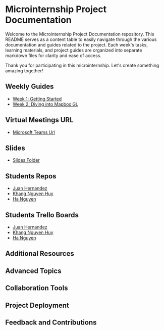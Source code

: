 # Microinternship Project Documentation

Welcome to the Microinternship Project Documentation repository. This README serves as a content table to easily navigate through the various documentation and guides related to the project. Each week's tasks, learning materials, and project guides are organized into separate markdown files for clarity and ease of access.

Thank you for participating in this microinternship. Let's create something amazing together!

## Weekly Guides

- [Week 1: Getting Started](week-01.md)
- [Week 2: Diving into Mapbox GL](week-02.md)

## Virtual Meetings URL
- [Microsoft Teams Url](https://teams.microsoft.com/l/meetup-join/19%3ameeting_Mjc5MTNmYmEtMzJkNi00Y2Y2LWJhYzAtODkzMjBhMzZkOTJj%40thread.v2/0?context=%7b%22Tid%22%3a%22517adee1-c3f5-45e6-97ae-287ce0d080d9%22%2c%22Oid%22%3a%22a3ce337d-6aff-4219-904c-d6667447b9ad%22%7d)

## Slides
- [Slides Folder](https://openavenuesfoundation.sharepoint.com/:f:/r/sites/fellows/Shared%20Documents/Projects/P24026/Industry%20Project/Industry%20Project%20-%20Materials%20for%20Students/Slides?csf=1&web=1&e=rHivsA)

## Students Repos
- [Juan Hernandez](https://github.com/juan-phzy/real-estate-map)
- [Khang Nguyen Huy](https://github.com/nguyenhuykhang/real-estate-map)
- [Ha Nguyen](https://github.com/ngnguyen512/Real-Estate-Map---Open-Avenues)

## Students Trello Boards
- [Juan Hernandez](https://trello.com/b/h2cknMPC/open-aves-meridian-internship)
- [Khang Nguyen Huy](https://trello.com/b/L73MGulf/real-estate-map-internship-oa)
- [Ha Nguyen](https://trello.com/b/k9GPNhVb/my-trello-board)

## Additional Resources


## Advanced Topics


## Collaboration Tools


## Project Deployment


## Feedback and Contributions
